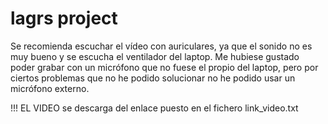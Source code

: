 # lagrs project

Se recomienda escuchar el vídeo con auriculares, ya que el sonido no es muy bueno y se escucha el ventilador del laptop. Me hubiese gustado 
poder grabar con un micrófono que no fuese el propio del laptop, pero por ciertos problemas que no he podido solucionar no he podido usar un
 micrófono externo.

!!! EL VIDEO se descarga del enlace puesto en el fichero link_video.txt

